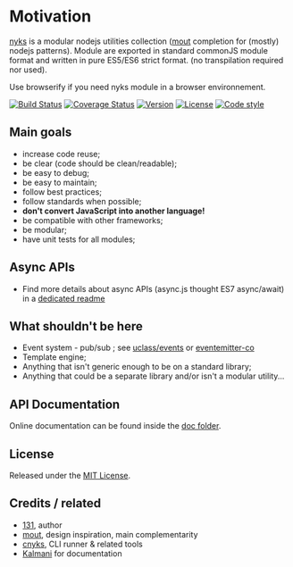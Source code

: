 # Motivation

[nyks](https://github.com/131/nyks) is a modular nodejs utilities collection ([mout](https://github.com/mout/mout) completion for (mostly) nodejs patterns).
Module are exported in standard commonJS module format and written in pure ES5/ES6 strict format. (no transpilation required nor used).

Use browserify if you need nyks module in a browser environnement.

[![Build Status](https://travis-ci.org/131/nyks.svg?branch=master)](https://travis-ci.org/131/nyks)
[![Coverage Status](https://coveralls.io/repos/github/131/nyks/badge.svg?branch=master)](https://coveralls.io/github/131/nyks?branch=master)
[![Version](https://img.shields.io/npm/v/nyks.svg)](https://www.npmjs.com/package/nyks)
[![License](https://img.shields.io/badge/license-MIT-blue.svg)](http://opensource.org/licenses/MIT)
[![Code style](https://img.shields.io/badge/code%2fstyle-ivs-green.svg)](https://www.npmjs.com/package/eslint-plugin-ivs)


## Main goals

 - increase code reuse;
 - be clear (code should be clean/readable);
 - be easy to debug;
 - be easy to maintain;
 - follow best practices;
 - follow standards when possible;
 - **don't convert JavaScript into another language!**
 - be compatible with other frameworks;
 - be modular;
 - have unit tests for all modules;

## Async APIs
 - Find more details about async APIs (async.js thought ES7 async/await) in a [dedicated readme](./README-async.md)


## What shouldn't be here

 - Event system - pub/sub ; see [uclass/events](https://github.com/131/uclass) or [eventemitter-co](https://github.com/131/eventemitter-co)
 - Template engine;
 - Anything that isn't generic enough to be on a standard library;
 - Anything that could be a separate library and/or isn't a modular utility...


## API Documentation

Online documentation can be found inside the [doc folder](./doc#top).

## License
Released under the [MIT License](http://www.opensource.org/licenses/mit-license.php).

## Credits / related
* [131](https://github.com/131), author
* [mout](https://github.com/mout/mout), design inspiration, main complementarity
* [cnyks](https://github.com/131/cnyks), CLI runner & related tools
* [Kalmani](https://github.com/Kalmani/) for documentation
